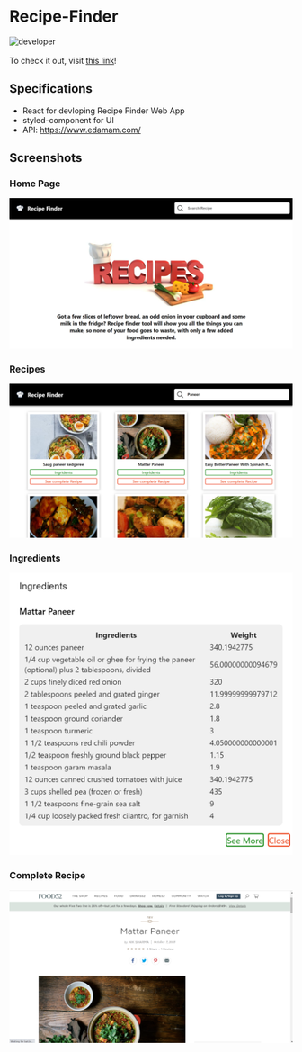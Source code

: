 # Recipe-Finder
![developer](https://img.shields.io/badge/Developed%20By%20%3A-Sakshi%20Gupta-red)
<br>
<br>
To check it out, visit [this link](https://sakshi-codes.github.io/Recipe-Finder/)!
## Specifications
- React for devloping Recipe Finder Web App
- styled-component for UI
- API: https://www.edamam.com/
## Screenshots
### Home Page
![](https://github.com/sakshi-codes/Recipe-Finder/blob/main/Screenshots/Home%20Page.png)
### Recipes
![](https://github.com/sakshi-codes/Recipe-Finder/blob/main/Screenshots/Paneer.png)
### Ingredients
![](https://github.com/sakshi-codes/Recipe-Finder/blob/main/Screenshots/Ingredients.png)
### Complete Recipe
![](https://github.com/sakshi-codes/Recipe-Finder/blob/main/Screenshots/Recipe.png)

